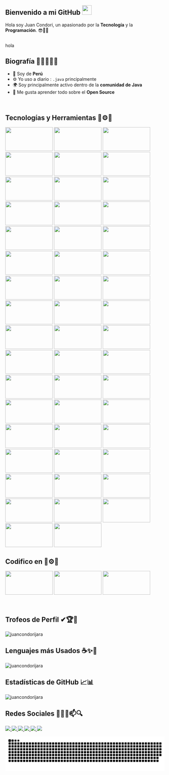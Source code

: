 ## Bienvenido a mi GitHub <img src="https://raw.githubusercontent.com/MartinHeinz/MartinHeinz/master/wave.gif" width="30px" height="30px">
Hola soy Juan Condori, un apasionado por la **Tecnología** y la **Programación**. 😎👨‍💻

</br>hola

## Biografía 👨‍🎓😎👨‍💻
- 🏢 Soy de **Perú**
- ⚙️ Yo uso a diario : `.java` principalmente
- 🌍 Soy principalmente activo dentro de la **comunidad de Java**
- 🌱 Me gusta aprender todo sobre el **Open Source**

</br>

## Tecnologías y Herramientas 🧰⚙💼
<code><img src="https://www.vectorlogo.zone/logos/java/java-ar21.svg" width="150px" height="75px"></code>
<code><img src="https://www.vectorlogo.zone/logos/python/python-ar21.svg" width="150px" height="75px"></code>
<code><img src="https://www.vectorlogo.zone/logos/springio/springio-ar21.svg" width="150px" height="75px"></code>
<code><img src="https://www.vectorlogo.zone/logos/angular/angular-ar21.svg" width="150px" height="75px"></code>
<code><img src="https://www.vectorlogo.zone/logos/terraformio/terraformio-ar21.svg" width="150px" height="75px"></code>
<code><img src="https://www.vectorlogo.zone/logos/jetbrains/jetbrains-ar21.svg" width="150px" height="75px"></code>
<code><img src="https://www.vectorlogo.zone/logos/visualstudio_code/visualstudio_code-ar21.svg" width="150px" height="75px"></code>
<code><img src="https://www.vectorlogo.zone/logos/gitlab/gitlab-ar21.svg" width="150px" height="75px"></code>
<code><img src="https://www.vectorlogo.zone/logos/jenkins/jenkins-ar21.svg" width="150px" height="75px"></code>
<code><img src="https://cdn.worldvectorlogo.com/logos/sonarqube.svg" width="150px" height="75px"></code>
<code><img src="https://pbs.twimg.com/media/Dp3nCCdXgAEIMxM.png" width="150px" height="75px"></code>
<code><img src="https://victomanolo.files.wordpress.com/2018/01/logo.png" width="150px" height="75px"></code>
<code><img src="https://upload.vectorlogo.zone/logos/apache_maven/images/bf250be6-ab7f-4191-b421-8d0acb1dc6e4.svg" width="150px" height="75px"></code>
<code><img src="https://www.vectorlogo.zone/logos/javaee_glassfish/javaee_glassfish-ar21.svg" width="150px" height="75px"></code>
<code><img src="https://www.vectorlogo.zone/logos/payarafish/payarafish-ar21.svg" width="150px" height="75px"></code>
<code><img src="https://www.vectorlogo.zone/logos/w3_html5/w3_html5-ar21.svg" width="150px" height="75px"></code>
<code><img src="https://www.vectorlogo.zone/logos/w3_css/w3_css-ar21.svg" width="150px" height="75px"></code>
<code><img src="https://www.vectorlogo.zone/logos/javascript/javascript-ar21.svg" width="150px" height="75px"></code>
<code><img src="https://www.vectorlogo.zone/logos/yaml/yaml-ar21.svg" width="150px" height="75px"></code>
<code><img src="https://www.vectorlogo.zone/logos/json/json-ar21.svg" width="150px" height="75px"></code>
<code><img src="https://www.vectorlogo.zone/logos/elastic/elastic-ar21.svg" width="150px" height="75px"></code>
<code><img src="https://www.vectorlogo.zone/logos/elasticco_logstash/elasticco_logstash-ar21.svg" width="150px" height="75px"></code>
<code><img src="https://www.vectorlogo.zone/logos/elasticco_kibana/elasticco_kibana-ar21.svg" width="150px" height="75px"></code>
<code><img src="https://www.vectorlogo.zone/logos/prometheusio/prometheusio-ar21.svg" width="150px" height="75px"></code>
<code><img src="https://www.vectorlogo.zone/logos/grafana/grafana-ar21.svg" width="150px" height="75px"></code>
<code><img src="https://www.vectorlogo.zone/logos/mysql/mysql-ar21.svg" width="150px" height="75px"></code>
<code><img src="https://codeguard.zendesk.com/hc/article_attachments/115005615266/mssql.png" width="150px" height="75px"></code>
<code><img src="https://www.vectorlogo.zone/logos/oracle/oracle-ar21.svg" width="150px" height="75px"></code>
<code><img src="https://www.vectorlogo.zone/logos/postgresql/postgresql-ar21.svg" width="150px" height="75px"></code>
<code><img src="https://www.vectorlogo.zone/logos/mongodb/mongodb-ar21.svg" width="150px" height="75px"></code>
<code><img src="https://www.vectorlogo.zone/logos/google_cloud/google_cloud-ar21.svg" width="150px" height="75px"></code>
<code><img src="https://www.vectorlogo.zone/logos/microsoft_azure/microsoft_azure-ar21.svg" width="150px" height="75px"></code>
<code><img src="https://www.vectorlogo.zone/logos/amazon_aws/amazon_aws-ar21.svg" width="150px" height="75px"></code>
<code><img src="https://www.vectorlogo.zone/logos/slack/slack-ar21.svg" width="150px" height="75px"></code>
<code><img src="https://www.vectorlogo.zone/logos/trello/trello-ar21.svg" width="150px" height="75px"></code>
<code><img src="https://www.vectorlogo.zone/logos/linux/linux-ar21.svg" width="150px" height="75px"></code>
<code><img src="https://www.vectorlogo.zone/logos/ubuntu/ubuntu-ar21.svg" width="150px" height="75px"></code>
<code><img src="https://www.vectorlogo.zone/logos/debian/debian-ar21.svg" width="150px" height="75px"></code>
<code><img src="https://www.vectorlogo.zone/logos/docker/docker-ar21.svg" width="150px" height="75px"></code>
<code><img src="https://www.vectorlogo.zone/logos/kubernetes/kubernetes-ar21.svg" width="150px" height="75px"></code>
<code><img src="https://www.vectorlogo.zone/logos/github/github-ar21.svg" width="150px" height="75px"></code>
<code><img src="https://www.vectorlogo.zone/logos/git-scm/git-scm-ar21.svg" width="150px" height="75px"></code>
<code><img src="https://www.vectorlogo.zone/logos/jupyter/jupyter-ar21.svg" width="150px" height="75px"></code>
<code><img src="https://www.vectorlogo.zone/logos/r-project/r-project-ar21.svg" width="150px" height="75px"></code>
<code><img src="https://www.vectorlogo.zone/logos/tibco/tibco-ar21.svg" width="150px" height="75px"></code>
<code><img src="https://www.vectorlogo.zone/logos/microsoft_powerbi/microsoft_powerbi-ar21.svg" width="150px" height="75px"></code>
<code><img src="https://www.vectorlogo.zone/logos/apache_kafka/apache_kafka-ar21.svg" width="150px" height="75px"></code>
<code><img src="https://www.vectorlogo.zone/logos/apache_cassandra/apache_cassandra-ar21.svg" width="150px" height="75px"></code>
<code><img src="https://www.vectorlogo.zone/logos/getpostman/getpostman-ar21.svg" width="150px" height="75px"></code>
<code><img src="https://vectorwiki.com/images/NRanD__sonarcloud-wordmark.svg" width="150px" height="75px"></code>
</br>

## Codifico en 🧰⚙💼
<code><img src="https://www.vectorlogo.zone/logos/jetbrains/jetbrains-ar21.svg" width="150px" height="75px"></code>
<code><img src="https://pbs.twimg.com/media/Dp3nCCdXgAEIMxM.png" width="150px" height="75px"></code>
<code><img src="https://www.vectorlogo.zone/logos/visualstudio_code/visualstudio_code-ar21.svg" width="150px" height="75px"></code>

</br>

## Trofeos de Perfil ✔🏆🥇
<img src="https://github-profile-trophy.vercel.app/api/?username=juancondorijara&locale=es" alt="juancondorijara"/>

</br>

## Lenguajes más Usados ☕✨📑
<img src="https://github-readme-stats.vercel.app/api/top-langs/?username=juancondorijara&locale=es&layout=compact&langs_count=10&role=OWNER,COLLABORATOR&theme=default" alt="juancondorijara" style="width: 500px;"/>

</br>

## Estadísticas de GitHub 📈📊
<img src="https://github-readme-stats.vercel.app/api?username=juancondorijara&show_icons=true&locale=es&role=OWNER,COLLABORATOR&theme=default" alt="juancondorijara" style="width: 500px;"/>

</br>

## Redes Sociales 🔎📧💬📫🔍
<a href="mailto:juan.condori.jara@vallegrande.edu.pe" target="_blank">
<img src="https://img.shields.io/badge/-Gmail-%23333?style=for-the-badge&logo=gmail&logoColor=white" target="_blank">
</a>
<a href="https://github.com/juancondorijara" target="_blank">
<img src="https://img.shields.io/badge/-GitHub-171515?style=for-the-badge&logo=github&logoColor=white" target="_blank">
</a>
<a href="https://www.linkedin.com/in/juan-gabriel-condori-jara-1336931a5/" target="_blank">
<img src="https://img.shields.io/badge/-LinkedIn-blue?style=for-the-badge&logo=linkedin&logoColor=white" target="_blank">
</a>
<a href="https://www.facebook.com/profile.php?id=100004386580197" target="_blank">
<img src="https://img.shields.io/badge/-FaceBook-1877F2?style=for-the-badge&logo=facebook&logoColor=white" target="_blank">
</a>
<a href="https://www.youtube.com/channel/UCN1QIeETS1RcB3hWSQ--wWA" target="_blank">
<img src="https://img.shields.io/badge/YouTube-FF0000?style=for-the-badge&logo=youtube&logoColor=white" target="_blank">
</a>
<a href="https://juancondorijara.github.io/Mi_Perfil/" target="_blank">
<img src="https://img.shields.io/badge/-Website-informational?style=for-the-badge&logo=google&logoColor=white" target="_blank">
</a>
<div>
  
![Snake animation](https://github.com/juancondorijara/juancondorijara/blob/output/github-contribution-grid-snake.svg)
  
</div>



<!--
REDES SOCIALES
<a href="mailto:juan.condori.jara@vallegrande.edu.pe" target="_blank">
<img src="https://www.vectorlogo.zone/logos/gmail/gmail-icon.svg" width="35px" height="35px">
</a>
<a href="https://www.linkedin.com/in/juan-gabriel-condori-jara-1336931a5/" target="_blank">
<img src="https://www.vectorlogo.zone/logos/linkedin/linkedin-icon.svg" width="35px" height="35px">
</a>
<a href="https://www.facebook.com/profile.php?id=100004386580197" target="_blank">
<img src="https://www.vectorlogo.zone/logos/facebook/facebook-icon.svg" width="35px" height="35px">
</a>
<a href="https://juancondorijara.github.io/Mi_Perfil/" target="_blank">
<img src="https://www.freepnglogos.com/uploads/logo-website-png/logo-website-website-logo-png-transparent-background-background-15.png" width="35px" height="35px">
</a>

TECNOLOGIAS Y HERRAMIENTAS
<img src="https://www.vectorlogo.zone/logos/github/github-tile.svg" alt="GitHub Logo" width="80" height="80"/>
<img src="https://upload.wikimedia.org/wikipedia/commons/9/9c/IntelliJ_IDEA_Icon.svg" alt="IntelliJ IDEA Logo" width="80" height="80"/>
<img src="https://upload.wikimedia.org/wikipedia/commons/9/98/Apache_NetBeans_Logo.svg" alt="Apache NetBeans Logo" width="80" height="80"/>
<img src="https://dosideas.com/images/stories/java/netbeans.png" alt="NetBeans Logo" width="80" height="80"/>
<img src="https://editorconfig.org/logos/maven.png" alt="Apache Maven Logo" width="80" height="80"/>
<img src="https://cdn.worldvectorlogo.com/logos/visual-studio-code-1.svg" alt="Visual Studio Code Logo" width="80" height="80"/>
<img src="https://upload.wikimedia.org/wikipedia/commons/c/cf/Angular_full_color_logo.svg" alt="Angular Logo" width="80" height="80"/>
<img src="https://i.pinimg.com/564x/c9/e1/3e/c9e13e45b4541c050a8349214f77b431.jpg" alt="Primefaces Logo" width="80" height="80"/>
<img src="https://static.javatpoint.com/primefaces/images/primefaces-tutorial.png" alt="Primefaces Logo" width="80" height="80"/>
<img src="https://cdn.worldvectorlogo.com/logos/java.svg" alt="Java Logo" width="80" height="80"/> 
<img src="https://cdn.worldvectorlogo.com/logos/python-4.svg" alt="Python Logo" width="80" height="80"/>
<img src="https://cdn.worldvectorlogo.com/logos/logo-javascript.svg" alt="JavaScript Logo" width="80" height="80"/>
<img src="https://cdn.worldvectorlogo.com/logos/mysql-3.svg" alt="Mysql Logo" width="80" height="80"/>
<img src="https://cdn.worldvectorlogo.com/logos/sql-server-magazine.svg" alt="SQL Server Logo" width="80" height="80"/>
<img src="https://www.stickee.co.uk/wp-content/uploads/2016/11/oracle-logo.jpg" alt="Oracle Logo" width="80" height="80"/>
<img src="https://cdn.worldvectorlogo.com/logos/postgresql.svg" alt="Postgres Logo" width="80" height="80"/>
<img src="https://www.svgrepo.com/show/354202/postman-icon.svg" alt="Postman Logo" width="80" height="80"/>
<img src="https://cdn.worldvectorlogo.com/logos/spring-3.svg" alt="Spring Logo" width="80" height="80"/>

**juancondorijara/juancondorijara** is a ✨ _special_ ✨ repository because its `README.md` (this file) appears on your GitHub profile.
Here are some ideas to get you started:
- 🔭 I’m currently working on ...
- 🌱 I’m currently learning ...
- 👯 I’m looking to collaborate on ...
- 🤔 I’m looking for help with ...
- 💬 Ask me about ...
- 📫 How to reach me: ...
- 😄 Pronouns: ...
- ⚡ Fun fact: ...

https://github.com/anuraghazra/github-readme-stats
-->

